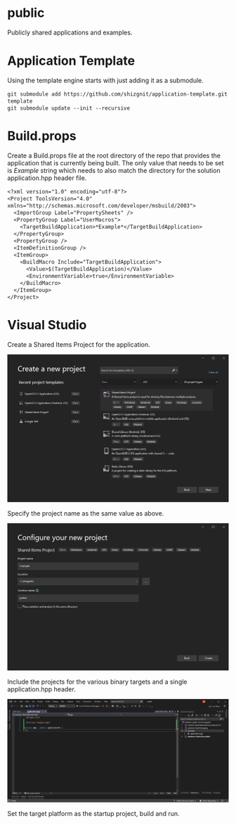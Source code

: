 # public
Publicly shared applications and examples.

# Application Template

Using the template engine starts with just adding it as a submodule.

    git submodule add https://github.com/shizgnit/application-template.git template
    git submodule update --init --recursive

# Build.props

Create a Build.props file at the root directory of the repo that provides the application that is currently being built.  The only value that needs to be set is *Example* string which needs to also match the directory for the solution application.hpp header file.

    <?xml version="1.0" encoding="utf-8"?>
    <Project ToolsVersion="4.0" xmlns="http://schemas.microsoft.com/developer/msbuild/2003">
      <ImportGroup Label="PropertySheets" />
      <PropertyGroup Label="UserMacros">
        <TargetBuildApplication>*Example*</TargetBuildApplication>
      </PropertyGroup>
      <PropertyGroup />
      <ItemDefinitionGroup />
      <ItemGroup>
        <BuildMacro Include="TargetBuildApplication">
          <Value>$(TargetBuildApplication)</Value>
          <EnvironmentVariable>true</EnvironmentVariable>
        </BuildMacro>
      </ItemGroup>
    </Project>

# Visual Studio

Create a Shared Items Project for the application.

![alt text](screenshots/ProjectType.png)

Specify the project name as the same value as above.

![alt text](screenshots/ProjectName.png)

Include the projects for the various binary targets and a single application.hpp header.

![alt text](screenshots/SolutionSetup.png)

Set the target platform as the startup project, build and run.